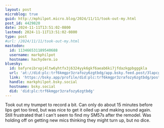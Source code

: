```yaml
---
layout: post
microblog: true
guid: http://mphilpot.micro.blog/2024/11/11/took-out-my.html
post_id: 4429820
date: 2024-11-11T13:51:02-0800
lastmod: 2024-11-11T13:51:02-0800
type: post
#url: /2024/11/11/took-out-my.html
mastodon:
  id: 113466531189540688
  username: markphilpot
  hostname: hachyderm.io
bluesky:
  id: bafyreibrxpj4ltw6yhtfx3j6324yyk6gkf6aeab6ki7jfdazkgpbgggkla
  url: 'at://did:plc:trf6kmgpr3zrafozy6zgtbdg/app.bsky.feed.post/3lapcgjuda22k'
  link: 'https://bsky.app/profile/did:plc:trf6kmgpr3zrafozy6zgtbdg/post/3lapcgjuda22k'
  handle: markphilpot.bsky.social
  hostname: bsky.social
  did: 'did:plc:trf6kmgpr3zrafozy6zgtbdg'
---
```

Took out my trumpet to record a bit. Can only do about 15 minutes before lips get too tired, but was nice to get it oiled up and making sound again. Still frustrated that I can't seem to find my SM57s after the remodel. Was holding off on getting new mics thinking they might turn up, but no dice.

